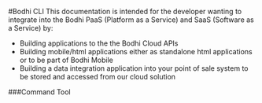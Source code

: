 #Bodhi CLI
This documentation is intended for the developer wanting to integrate into the Bodhi PaaS (Platform as a Service) and SaaS (Software as a Service) by:

* Building applications to the the Bodhi Cloud APIs
* Building mobile/html applications either as standalone html applications or to be part of Bodhi Mobile
* Building a data integration application into your point of sale system to be stored and accessed from our cloud solution

###Command Tool  

